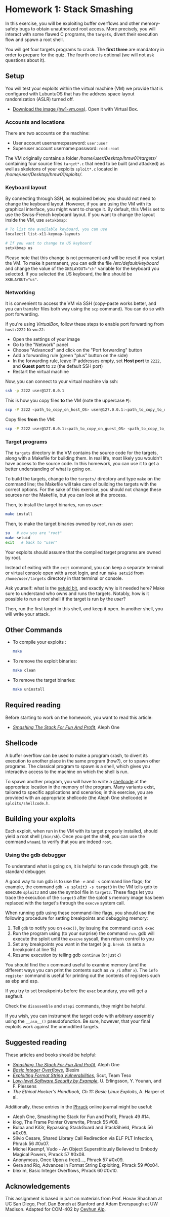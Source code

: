 # Homework 1: Stack Smashing

In this exercise, you will be exploiting buffer overflows and other memory-safety bugs to obtain unauthorized root access. More precisely, you will interact with some flawed C programs, the `targets`, divert their execution flow and spawn a root shell.

You will get four targets programs to crack. The **first three** are mandatory in order to prepare for the quiz. The fourth one is optional (we will not ask questions about it).

## Setup

You will test your exploits within the virtual machine (VM) we provide that is configured with LubuntuOS that has the address space layout randomization (ASLR) turned off.

- [Download the image (hw1-vm.ova)](https://drive.google.com/file/d/1MJzlf-_L4IbEFQzdLUbrZnUH7YxWx1Lo/view?usp=sharing). Open it with Virtual Box.

### Accounts and locations

There are two accounts on the machine:

- User account username:password: `user:user`
- Superuser account username:password: `root:root`

The VM originally contains a folder _/home/user/Desktop/hmw01/targets/_ containing four source files `target*.c` that need to be built (and attacked) as well as skeletons of your exploits `sploit*.c` located in _/home/user/Desktop/hmw01/sploits/_.

### Keyboard layout

By connecting through SSH, as explained below, you should not need to change the keyboard layout. However, if you are using the VM with its graphical interface, you might want to change it. By default, this VM is set to use the Swiss-French keyboard layout. If you want to change the layout inside the VM, use `setxkbmap`:

```bash
# To list the available keyboard, you can use
localectl list-x11-keymap-layouts

# If you want to change to US keyboard
setxkbmap us
```

Please note that this change is not permanent and will be reset if you restart the VM. To make it permanent, you can edit the file _/etc/default/keyboard_ and change the value of the `XKBLAYOUT="ch"` variable for the keyboard you selected. If you selected the US keyboard, the line should be `XKBLAYOUT="us"`.

### Networking

It is convenient to access the VM via SSH (copy-paste works better, and you can transfer files both way using the `scp` command). You can do so with port forwarding.

If you're using _VirtualBox_, follow these steps to enable port forwarding from `host:2222` to `vm:22`:

- Open the settings of your image
- Go to the "Network" panel
- Choose "Advanced" and click on the "Port forwarding" button
- Add a forwarding rule (green "plus" button on the side)
- In the forwarding rule, leave IP addresses empty, set **Host port** to `2222`, and **Guest port** to `22` (the default SSH port)
- Restart the virtual machine

Now, you can connect to your virtual machine via ssh:
```bash
ssh -p 2222 user@127.0.0.1
```

This is how you copy files **to** the VM (note the uppercase `P`):
```bash
scp -P 2222 <path_to_copy_on_host_OS> user@127.0.0.1:<path_to_copy_to_on_guest_OS>
```

Copy files **from** the VM:
```bash
scp -P 2222 user@127.0.0.1:<path_to_copy_on_guest_OS> <path_to_copy_to_on_host_OS>
```

### Target programs

The `targets` directory in the VM contains the source code for the targets, along with a Makefile for building them. In real life, most likely you wouldn't have access to the source code. In this homework, you can use it to get a better understanding of what is going on.

To build the targets, change to the `targets/` directory and type `make` on the command line; the Makefile will take care of building the targets with the correct options. For the sake of this exercise, you should not change these sources nor the Makefile, but you can look at the process.

Then, to install the target binaries, run *as user*:

```bash
make install
```

Then, to make the target binaries owned by root, run *as user*:

```bash
su   # now you are "root"
make setuid
exit   # back to "user"
```

Your exploits should assume that the compiled target programs are owned by root.

Instead of exiting with the `exit` command, you can keep a separate terminal or virtual console open
with a root login, and run `make setuid` from `/home/user/targets` directory in that terminal or
console.

Ask yourself: what is the [setuid bit](https://linuxconfig.org/how-to-use-special-permissions-the-setuid-setgid-and-sticky-bits), and exactly why is it needed here? Make sure to understand who owns and runs the targets. Notably, how is it possible to run a *root* shell if the target is run by the *user*?

Then, run the first target in this shell, and keep it open. In another shell, you will write your attack.

## Other Commands

- To compile your exploits :

  ```bash
  make
  ```

- To remove the exploit binaries:

  ```bash
  make clean
  ```

- To remove the target binaries:

  ```bash
  make uninstall
  ```



## Required reading

Before starting to work on the homework, you want to read this article:

- [*Smashing The Stack For Fun And Profit*](http://insecure.org/stf/smashstack.html), Aleph One

## Shellcode

A buffer overflow can be used to make a program crash, to divert its execution to another place in the same program (how?), or to spawn other programs. The classical program to spawn is a shell, which gives you interactive access to the machine on which the shell is run.

To spawn another program, you will have to write a [shellcode](https://en.wikipedia.org/wiki/Shellcode) at the appropriate location in the memory of the program. Many variants exist, tailored to specific applications and scenarios; in this exercise, you are provided with an appropriate shellcode (the Aleph One shellcode) in `sploits/shellcode.h`.

## Building your exploits

Each exploit, when run in the VM with its target properly installed, should yield a root shell (`/bin/sh`). Once you get the shell, you can use the command `whoami` to verify that you are indeed `root`.

### Using the gdb debugger

To understand what is going on, it is helpful to run code through gdb, the standard debugger.

A good way to run gdb is to use the `-e` and `-s` command line flags; for example, the command `gdb -e sploit3 -s target3` in the VM tells gdb to execute `sploit3` and use the symbol file in `target3`. These flags let you trace the execution of the `target3` after the sploit's memory image has been replaced with the target's through the `execve` system call.

When running gdb using these command-line flags, you should use the following procedure for setting breakpoints and debugging memory:

1.  Tell `gdb` to notify you on `exec()`, by issuing the command `catch exec`
2.  Run the program using (to your surprise) the command `run`. gdb will execute
    the sploit until the `execve` syscall, then return control to you
3.  Set any breakpoints you want in the target (e.g. `break 15` sets a breakpoint
    at line 15)
4.  Resume execution by telling gdb `continue` (or just `c`)

You should find the `x` command useful to examine memory (and the different ways you can print the contents such as `/a /i` after `x`). The `info register` command is useful for printing out the contents of registers such as ebp and esp.

If you try to set breakpoints before the `exec` boundary, you will get a segfault.

Check the `disassemble` and `stepi` commands, they might be helpful.

If you wish, you can instrument the target code with arbitrary assembly using the `__asm__()` pseudofunction. Be sure, however, that your final exploits work against the unmodified targets.

## Suggested reading

These articles and books should be helpful:

- [*Smashing The Stack For Fun And Profit*](http://insecure.org/stf/smashstack.html), Aleph One
- [*Basic Integer Overflows*](http://phrack.org/issues/60/10.html), Blexim
- [*Exploiting Format String Vulnerabilities*](http://pages.cs.wisc.edu/~rist/642-fall-2014/formatstring-1.2.pdf), Scut, Team Teso
- [*Low-level Software Security by Example*](https://courses.cs.washington.edu/courses/cse484/14au/reading/low-level-security-by-example.pdf), U. Erlingsson, Y. Younan, and F. Piessens
- *The Ethical Hacker's Handbook, Ch 11: Basic Linux Exploits*, A. Harper et al.

Additionally, these entries in the [Phrack](http://www.phrack.org) online journal might be useful:

- Aleph One, Smashing the Stack for Fun and Profit, Phrack 49 \#14.
- klog, The Frame Pointer Overwrite, Phrack 55 \#08.
- Bulba and Kil3r, Bypassing StackGuard and StackShield, Phrack 56 \#0x05.
- Silvio Cesare, Shared Library Call Redirection via ELF PLT Infection, Phrack 56 \#0x07.
- Michel Kaempf, Vudo - An Object Superstitiously Believed to Embody Magical Powers, Phrack 57 \#0x08.
- Anonymous, Once Upon a free()..., Phrack 57 \#0x09.
- Gera and Riq, Advances in Format String Exploiting, Phrack 59 \#0x04.
- blexim, Basic Integer Overflows, Phrack 60 \#0x10.

## Acknowledgements

This assignment is based in part on materials from Prof. Hovav Shacham at UC San Diego, Prof. Dan
Boneh at Stanford and Adam Everspaugh at UW Madison. Adapted for COM-402 by [Ceyhun
Alp](https://github.com/ceyhunalp/com402-hw5ex1).
